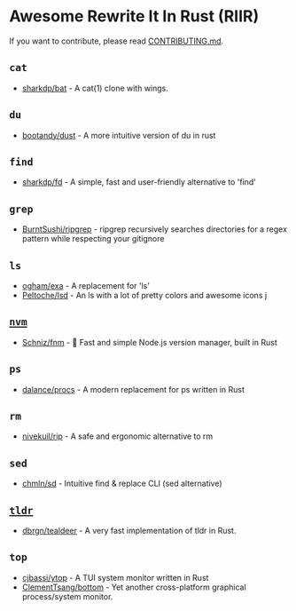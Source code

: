 # Awesome Rewrite It In Rust (RIIR)

If you want to contribute, please read [CONTRIBUTING.md](CONTRIBUTING.md).

## `cat`

* [sharkdp/bat](https://github.com/sharkdp/bat) - A cat(1) clone with wings.

## `du`

* [bootandy/dust](https://github.com/bootandy/dust) - A more intuitive version of du in rust

## `find`

* [sharkdp/fd](https://github.com/sharkdp/fd) - A simple, fast and user-friendly alternative to 'find'

## `grep`

* [BurntSushi/ripgrep](https://github.com/BurntSushi/ripgrep) - ripgrep recursively searches directories for a regex pattern while respecting your gitignore

## `ls`

* [ogham/exa](https://github.com/ogham/exa) - A replacement for 'ls' 
* [Peltoche/lsd](https://github.com/Peltoche/lsd) - An ls with a lot of pretty colors and awesome icons
j

## [`nvm`](https://github.com/nvm-sh/nvm)

* [Schniz/fnm](https://github.com/Schniz/fnm) - 🚀 Fast and simple Node.js version manager, built in Rust

## `ps`

* [dalance/procs](https://github.com/dalance/procs) - A modern replacement for ps written in Rust

## `rm`

* [nivekuil/rip](https://github.com/nivekuil/rip) - A safe and ergonomic alternative to rm

## `sed`

* [chmln/sd](https://github.com/chmln/sd) - Intuitive find & replace CLI (sed alternative)

## [`tldr`](https://github.com/tldr-pages/tldr)

* [dbrgn/tealdeer](https://github.com/dbrgn/tealdeer) - A very fast implementation of tldr in Rust.

## `top`

* [cjbassi/ytop](https://github.com/cjbassi/ytop) - A TUI system monitor written in Rust
* [ClementTsang/bottom](https://github.com/ClementTsang/bottom) - Yet another cross-platform graphical process/system monitor.
